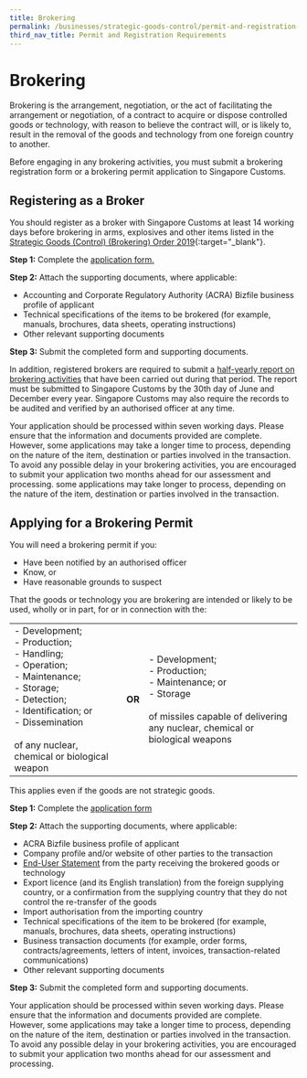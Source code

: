 ```yaml
---
title: Brokering
permalink: /businesses/strategic-goods-control/permit-and-registration-requirements/brokering/
third_nav_title: Permit and Registration Requirements
---
```

# Brokering

Brokering is the arrangement, negotiation, or the act of facilitating the arrangement or negotiation, of a contract to acquire or dispose controlled goods or technology, with reason to believe the contract will, or is likely to, result in the removal of the goods and technology from one foreign country to another.

Before engaging in any brokering activities, you must submit a brokering registration form or a brokering permit application to Singapore Customs.

## Registering as a Broker

You should register as a broker with Singapore Customs at least 14 working days before brokering in arms, explosives and other items listed in the  [Strategic Goods (Control) (Brokering) Order 2019](https://sso.agc.gov.sg/SL/SGCA2002-S534-2019?DocDate=20190801){:target="_blank"}.

**Step 1:**  Complete the  [application form.](/eservices/customs-forms-and-service-links)

**Step 2:**  Attach the supporting documents, where applicable:

-   Accounting and Corporate Regulatory Authority (ACRA) Bizfile business profile of applicant
-   Technical specifications of the items to be brokered (for example, manuals, brochures, data sheets, operating instructions)
-   Other relevant supporting documents

**Step 3:**  Submit the completed form and supporting documents.

In addition, registered brokers are required to submit a  [half-yearly report on brokering activities](/eservices/customs-forms-and-service-links)  that have been carried out during that period. The report must be submitted to Singapore Customs by the 30th  day of June and December every year. Singapore Customs may also require the records to be audited and verified by an authorised officer at any time.

Your application should be processed within seven working days. Please ensure that the information and documents provided are complete. However, some applications may take a longer time to process, depending on the nature of the item, destination or parties involved in the transaction. To avoid any possible delay in your brokering activities, you are encouraged to submit your application two months ahead for our assessment and processing. some applications may take longer to process, depending on the nature of the item, destination or parties involved in the transaction.

## Applying for a Brokering Permit

You will need a brokering permit if you:

-   Have been notified by an authorised officer
-   Know, or 
-   Have reasonable grounds to suspect

That the goods or technology you are brokering are intended or likely to be used, wholly or in part, for or in connection with the:

|  |  |  |
|---|---|---|
| - Development;  <br> - Production;  <br> - Handling;  <br> - Operation;  <br> -  Maintenance; <br> - Storage;  <br> - Detection;  <br> - Identification; or  <br> -  Dissemination <br><br> of any nuclear, chemical or biological weapon | **OR** | - Development; <br> - Production; <br> - Maintenance; or <br> - Storage <br><br> of missiles capable of delivering any nuclear, chemical or biological weapons |

This applies even if the goods are not strategic goods.

**Step 1:**  Complete the  [application form](/eservices/customs-forms-and-service-links)

**Step 2:**  Attach the supporting documents, where applicable:

-   ACRA Bizfile business profile of applicant
-   Company profile and/or website of other parties to the transaction
-   [End-User Statement](/eservices/customs-forms-and-service-links)  from the party receiving the brokered goods or technology
-   Export licence (and its English translation) from the foreign supplying country, or a confirmation from the supplying country that they do not control the re-transfer of the goods
-   Import authorisation from the importing country
-   Technical specifications of the item to be brokered (for example, manuals, brochures, data sheets, operating instructions)
-   Business transaction documents (for example, order forms, contracts/agreements, letters of intent, invoices, transaction-related communications)
-   Other relevant supporting documents

**Step 3:**  Submit the completed form and supporting documents.

Your application should be processed within seven working days. Please ensure that the information and documents provided are complete. However, some applications may take a longer time to process, depending on the nature of the item, destination or parties involved in the transaction. To avoid any possible delay in your brokering activities, you are encouraged to submit your application two months ahead for our assessment and processing.
